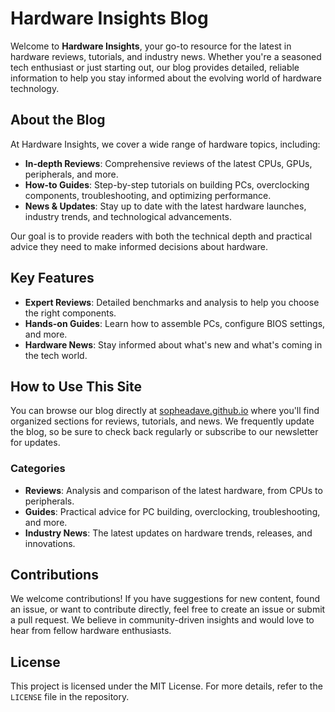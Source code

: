 # Hardware Insights Blog

Welcome to **Hardware Insights**, your go-to resource for the latest in hardware reviews, tutorials, and industry news. Whether you're a seasoned tech enthusiast or just starting out, our blog provides detailed, reliable information to help you stay informed about the evolving world of hardware technology.

## About the Blog

At Hardware Insights, we cover a wide range of hardware topics, including:

- **In-depth Reviews**: Comprehensive reviews of the latest CPUs, GPUs, peripherals, and more.
- **How-to Guides**: Step-by-step tutorials on building PCs, overclocking components, troubleshooting, and optimizing performance.
- **News & Updates**: Stay up to date with the latest hardware launches, industry trends, and technological advancements.

Our goal is to provide readers with both the technical depth and practical advice they need to make informed decisions about hardware.

## Key Features

- **Expert Reviews**: Detailed benchmarks and analysis to help you choose the right components.
- **Hands-on Guides**: Learn how to assemble PCs, configure BIOS settings, and more.
- **Hardware News**: Stay informed about what's new and what's coming in the tech world.

## How to Use This Site

You can browse our blog directly at [sopheadave.github.io](https://sopheadave.github.io) where you'll find organized sections for reviews, tutorials, and news. We frequently update the blog, so be sure to check back regularly or subscribe to our newsletter for updates.

### Categories

- **Reviews**: Analysis and comparison of the latest hardware, from CPUs to peripherals.
- **Guides**: Practical advice for PC building, overclocking, troubleshooting, and more.
- **Industry News**: The latest updates on hardware trends, releases, and innovations.

## Contributions

We welcome contributions! If you have suggestions for new content, found an issue, or want to contribute directly, feel free to create an issue or submit a pull request. We believe in community-driven insights and would love to hear from fellow hardware enthusiasts.

## License

This project is licensed under the MIT License. For more details, refer to the `LICENSE` file in the repository.
